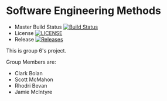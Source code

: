 # Software Engineering Methods

- Master Build Status [![Build Status](https://travis-ci.org/40456381/semgroup62020.svg?branch=master)](https://travis-ci.org/40456381/semgroup62020)   
- License [![LICENSE](https://img.shields.io/github/license/40456381/sem.svg?style=flat-square)](https://github.com/<github-username>/sem/blob/master/LICENSE)
- Release [![Releases](https://img.shields.io/github/release/<github-username>/sem/all.svg?style=flat-square)](https://github.com/40456381/sem/releases)

This is group 6's project.

Group Members are:
* Clark Bolan 
* Scott McMahon
* Rhodri Bevan
* Jamie McIntyre